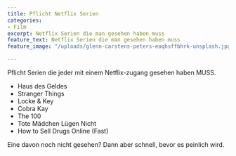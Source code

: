 ```yaml
---
title: Pflicht Netflix Serien
categories:
- Film
excerpt: Netflix Serien die man gesehen haben muss
feature_text: Netflix Serien die man gesehen haben muss
feature_image: "/uploads/glenn-carstens-peters-eoqhsffbhrk-unsplash.jpg"

---
```

Pflicht Serien die jeder mit einem Netflix-zugang gesehen haben MUSS.

* Haus des Geldes
* Stranger Things
* Locke & Key
* Cobra Kay
* The 100
* Tote Mädchen Lügen Nicht
* How to Sell Drugs Online (Fast)

Eine davon noch nicht gesehen? Dann aber schnell, bevor es peinlich wird.